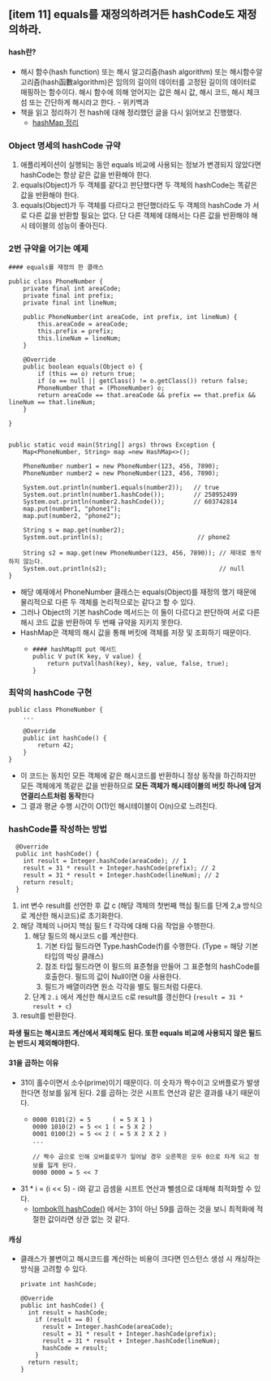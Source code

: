 ## [item 11] equals를 재정의하려거든 hashCode도 재정의하라.

#### hash란?
- 해시 함수(hash function) 또는 해시 알고리즘(hash algorithm) 또는 해시함수알고리즘(hash函數algorithm)은 임의의 길이의 데이터를 고정된 길이의 데이터로 매핑하는 함수이다. 해시 함수에 의해 얻어지는 값은 해시 값, 해시 코드, 해시 체크섬 또는 간단하게 해시라고 한다. - 위키백과
- 책을 읽고 정리하기 전 hash에 대해 정리했던 글을 다시 읽어보고 진행했다.
  - [hashMap 정리]('https://github.com/Jaeeun1083/java-deep-study/blob/main/java/2주차/HashMap.md')

### Object 명세의 hashCode 규약

1. 애플리케이션이 실행되는 동안 equals 비교에 사용되는 정보가 변경되지 않았다면 hashCode는 항상 같은 값을 반환해야 한다. 
2. equals(Object)가 두 객체를 같다고 판단했다면 두 객체의 hashCode는 똑같은 값을 반환해야 한다. 
3. equals(Object)가 두 객체를 다르다고 판단했더라도 두 객체의 hashCode 가 서로 다른 값을 반환할 필요는 없다. 단 다른 객체에 대해서는 다른 값을 반환해야 해시 테이블의 성능이 좋아진다.

### 2번 규약을 어기는 예제

```
#### equals를 재정의 한 클래스

public class PhoneNumber {
    private final int areaCode;
    private final int prefix;
    private final int lineNum;

    public PhoneNumber(int areaCode, int prefix, int lineNum) {
        this.areaCode = areaCode;
        this.prefix = prefix;
        this.lineNum = lineNum;
    }

    @Override
    public boolean equals(Object o) {
        if (this == o) return true;
        if (o == null || getClass() != o.getClass()) return false;
        PhoneNumber that = (PhoneNumber) o;
        return areaCode == that.areaCode && prefix == that.prefix && lineNum == that.lineNum;
    }

}


public static void main(String[] args) throws Exception {
    Map<PhoneNumber, String> map =new HashMap<>();
    
    PhoneNumber number1 = new PhoneNumber(123, 456, 7890);
    PhoneNumber number2 = new PhoneNumber(123, 456, 7890);

    System.out.println(number1.equals(number2));   // true
    System.out.println(number1.hashCode());        // 258952499
    System.out.println(number2.hashCode());        // 603742814
    map.put(number1, "phone1");
    map.put(number2, "phone2");

    String s = map.get(number2);
    System.out.println(s);                          // phone2

    String s2 = map.get(new PhoneNumber(123, 456, 7890)); // 제대로 동작하지 않는다.
    System.out.println(s2);                               // null
}
```
- 해당 예재에서 PhoneNumber 클래스는 equals(Object)를 재정의 했기 때문에 물리적으로 다른 두 객체를 논리적으로는 같다고 할 수 있다.
- 그러나 Object의 기본 hashCode 메서드는 이 둘이 다르다고 판단하여 서로 다른 해시 코드 값을 반환하여 두 번째 규약을 지키지 못한다.
- HashMap은 객체의 해시 값을 통해 버킷에 객체를 저장 및 조회하기 때문이다.
  - ```
    #### hashMap의 put 메서드
    public V put(K key, V value) {
        return putVal(hash(key), key, value, false, true);
    }
    ```

### 최악의 hashCode 구현
```
public class PhoneNumber {
    ...
    
    @Override
    public int hashCode() {
        return 42;
    }
}
```
- 이 코드는 동치인 모든 객체에 같은 해시코드를 반환하니 정상 동작을 하긴하지만 모든 객체에게 똑같은 값을 반환하므로 **모든 객체가 해시테이블의 버킷 하나에 담겨 연결리스트처럼 동작**한다 
- 그 결과 평균 수행 시간이 O(1)인 해시테이블이 O(n)으로 느려진다.

### hashCode를 작성하는 방법

```
  @Override
  public int hashCode() {
    int result = Integer.hashCode(areaCode); // 1
    result = 31 * result + Integer.hashCode(prefix); // 2
    result = 31 * result + Integer.hashCode(lineNum); // 2
    return result;
  }
```
1. int 변수 result를 선언한 후 값 c (해당 객체의 첫번째 핵심 필드를 단계 2,a 방식으로 계산한 해시코드)로 초기화한다.
2. 해당 객체의 나머지 핵심 필드 f 각각에 대해 다음 작업을 수행한다.
   1. 해당 필드의 해시코드 c를 계산한다.
      1. 기본 타입 필드라면 Type.hashCode(f)를 수행한다. (Type = 해당 기본 타입의 박싱 클래스)
      2. 참조 타입 필드라면 이 필드의 표준형을 만들어 그 표준형의 hashCode를 호출한다. 필드의 값이 Null이면 0을 사용한다.
      3. 필드가 배열이라면 원소 각각을 별도 필드처럼 다룬다.
   2. 단계 `2.i` 에서 계산한 해시코드 c로 result를 갱신한다 (`result = 31 * result + c`)
3. result를 반환한다.

**파생 필드는 해시코드 계산에서 제외해도 된다. 또한 equals 비교에 사용되지 않은 필드는 반드시 제외해야한다.**

#### 31을 곱하는 이유
- 31이 홀수이면서 소수(prime)이기 때문이다. 이 숫자가 짝수이고 오버플로가 발생한다면 정보를 잃게 된다. 2를 곱하는 것은 시프트 연산과 같은 결과를 내기 때문이다.
  - ```
    0000 0101(2) = 5      ( = 5 X 1 )
    0000 1010(2) = 5 << 1 ( = 5 X 2 )
    0001 0100(2) = 5 << 2 ( = 5 X 2 X 2 )
    ...
    
    // 짝수 곱으로 인해 오버플로우가 일어날 경우 오른쪽은 모두 0으로 차게 되고 정보를 잃게 된다.
    0000 0000 = 5 << 7
    ```
- 31 * i = (i << 5) - i와 같고 곱셈을 시프트 연산과 뺄셈으로 대체해 최적화할 수 있다.
  - [lombok의 hashCode()](https://projectlombok.org/features/EqualsAndHashCode) 에서는 31이 아닌 59를 곱하는 것을 보니 최적화에 적절한 값이라면 상관 없는 것 같다.

#### 캐싱
- 클래스가 불변이고 해시코드를 계산하는 비용이 크다면 인스턴스 생성 시 캐싱하는 방식을 고려할 수 있다.
  ```
  private int hashCode;
    
  @Override
  public int hashCode() {
    int result = hashCode;
      if (result == 0) {
        result = Integer.hashCode(areaCode);
        result = 31 * result + Integer.hashCode(prefix);
        result = 31 * result + Integer.hashCode(lineNum);
        hashCode = result;
      }
    return result;
  }
  ```